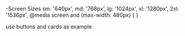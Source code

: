 -Screen Sizes
    sm: '640px',
    md: '768px',
    lg: '1024px',
    xl: '1280px',
    2xl: '1536px',
@media screen and (max-width: 480px) {
      }

use buttons and cards as example
